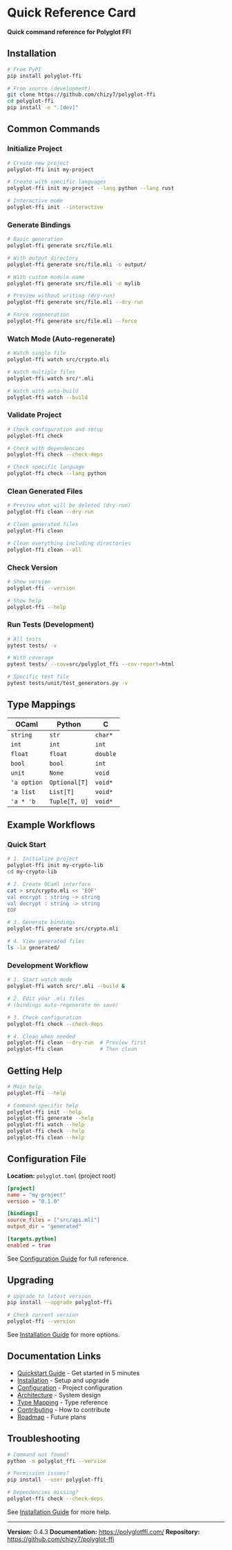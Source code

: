 # Quick Reference Card

**Quick command reference for Polyglot FFI**

## Installation

```bash
# From PyPI
pip install polyglot-ffi

# From source (development)
git clone https://github.com/chizy7/polyglot-ffi
cd polyglot-ffi
pip install -e ".[dev]"
```

## Common Commands

### Initialize Project

```bash
# Create new project
polyglot-ffi init my-project

# Create with specific languages
polyglot-ffi init my-project --lang python --lang rust

# Interactive mode
polyglot-ffi init --interactive
```

### Generate Bindings

```bash
# Basic generation
polyglot-ffi generate src/file.mli

# With output directory
polyglot-ffi generate src/file.mli -o output/

# With custom module name
polyglot-ffi generate src/file.mli -n mylib

# Preview without writing (dry-run)
polyglot-ffi generate src/file.mli --dry-run

# Force regeneration
polyglot-ffi generate src/file.mli --force
```

### Watch Mode (Auto-regenerate)

```bash
# Watch single file
polyglot-ffi watch src/crypto.mli

# Watch multiple files
polyglot-ffi watch src/*.mli

# Watch with auto-build
polyglot-ffi watch --build
```

### Validate Project

```bash
# Check configuration and setup
polyglot-ffi check

# Check with dependencies
polyglot-ffi check --check-deps

# Check specific language
polyglot-ffi check --lang python
```

### Clean Generated Files

```bash
# Preview what will be deleted (dry-run)
polyglot-ffi clean --dry-run

# Clean generated files
polyglot-ffi clean

# Clean everything including directories
polyglot-ffi clean --all
```

### Check Version

```bash
# Show version
polyglot-ffi --version

# Show help
polyglot-ffi --help
```

### Run Tests (Development)

```bash
# All tests
pytest tests/ -v

# With coverage
pytest tests/ --cov=src/polyglot_ffi --cov-report=html

# Specific test file
pytest tests/unit/test_generators.py -v
```

## Type Mappings

| OCaml | Python | C |
|-------|--------|---|
| `string` | `str` | `char*` |
| `int` | `int` | `int` |
| `float` | `float` | `double` |
| `bool` | `bool` | `int` |
| `unit` | `None` | `void` |
| `'a option` | `Optional[T]` | `void*` |
| `'a list` | `List[T]` | `void*` |
| `'a * 'b` | `Tuple[T, U]` | `void*` |

## Example Workflows

### Quick Start

```bash
# 1. Initialize project
polyglot-ffi init my-crypto-lib
cd my-crypto-lib

# 2. Create OCaml interface
cat > src/crypto.mli << 'EOF'
val encrypt : string -> string
val decrypt : string -> string
EOF

# 3. Generate bindings
polyglot-ffi generate src/crypto.mli

# 4. View generated files
ls -la generated/
```

### Development Workflow

```bash
# 1. Start watch mode
polyglot-ffi watch src/*.mli --build &

# 2. Edit your .mli files
# (bindings auto-regenerate on save)

# 3. Check configuration
polyglot-ffi check --check-deps

# 4. Clean when needed
polyglot-ffi clean --dry-run  # Preview first
polyglot-ffi clean            # Then clean
```

## Getting Help

```bash
# Main help
polyglot-ffi --help

# Command-specific help
polyglot-ffi init --help
polyglot-ffi generate --help
polyglot-ffi watch --help
polyglot-ffi check --help
polyglot-ffi clean --help
```

## Configuration File

**Location:** `polyglot.toml` (project root)

```toml
[project]
name = "my-project"
version = "0.1.0"

[bindings]
source_files = ["src/api.mli"]
output_dir = "generated"

[targets.python]
enabled = true
```

See [Configuration Guide](configuration.md) for full reference.

## Upgrading

```bash
# Upgrade to latest version
pip install --upgrade polyglot-ffi

# Check current version
polyglot-ffi --version
```

See [Installation Guide](installation.md#upgrading) for more options.

## Documentation Links

- [Quickstart Guide](quickstart.md) - Get started in 5 minutes
- [Installation](installation.md) - Setup and upgrade
- [Configuration](configuration.md) - Project configuration
- [Architecture](architecture.md) - System design
- [Type Mapping](type-mapping.md) - Type reference
- [Contributing](contributing.md) - How to contribute
- [Roadmap](ROADMAP.md) - Future plans

## Troubleshooting

```bash
# Command not found?
python -m polyglot_ffi --version

# Permission issues?
pip install --user polyglot-ffi

# Dependencies missing?
polyglot-ffi check --check-deps
```

See [Installation Guide](installation.md#troubleshooting) for more help.

---

**Version:** 0.4.3
**Documentation:** https://polyglotffi.com/
**Repository:** https://github.com/chizy7/polyglot-ffi 
